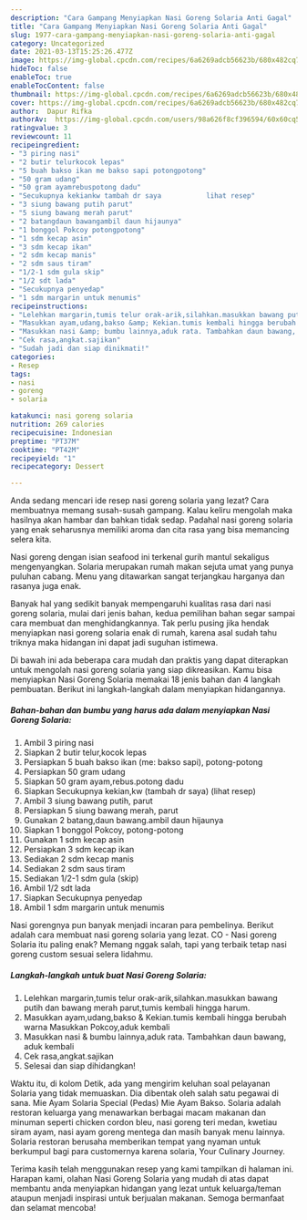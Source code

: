 ```yaml
---
description: "Cara Gampang Menyiapkan Nasi Goreng Solaria Anti Gagal"
title: "Cara Gampang Menyiapkan Nasi Goreng Solaria Anti Gagal"
slug: 1977-cara-gampang-menyiapkan-nasi-goreng-solaria-anti-gagal
category: Uncategorized
date: 2021-03-13T15:25:26.477Z
image: https://img-global.cpcdn.com/recipes/6a6269adcb56623b/680x482cq70/nasi-goreng-solaria-foto-resep-utama.jpg
hideToc: false
enableToc: true
enableTocContent: false
thumbnail: https://img-global.cpcdn.com/recipes/6a6269adcb56623b/680x482cq70/nasi-goreng-solaria-foto-resep-utama.jpg
cover: https://img-global.cpcdn.com/recipes/6a6269adcb56623b/680x482cq70/nasi-goreng-solaria-foto-resep-utama.jpg
author:  Dapur Rifka
authorAv:  https://img-global.cpcdn.com/users/98a626f8cf396594/60x60cq50/avatar.jpg
ratingvalue: 3
reviewcount: 11
recipeingredient:
- "3 piring nasi"
- "2 butir telurkocok lepas"
- "5 buah bakso ikan me bakso sapi potongpotong"
- "50 gram udang"
- "50 gram ayamrebuspotong dadu"
- "Secukupnya kekiankw tambah dr saya           lihat resep"
- "3 siung bawang putih parut"
- "5 siung bawang merah parut"
- "2 batangdaun bawangambil daun hijaunya"
- "1 bonggol Pokcoy potongpotong"
- "1 sdm kecap asin"
- "3 sdm kecap ikan"
- "2 sdm kecap manis"
- "2 sdm saus tiram"
- "1/2-1 sdm gula skip"
- "1/2 sdt lada"
- "Secukupnya penyedap"
- "1 sdm margarin untuk menumis"
recipeinstructions:
- "Lelehkan margarin,tumis telur orak-arik,silahkan.masukkan bawang putih dan bawang merah parut,tumis kembali hingga harum."
- "Masukkan ayam,udang,bakso &amp; Kekian.tumis kembali hingga berubah warna Masukkan Pokcoy,aduk kembali"
- "Masukkan nasi &amp; bumbu lainnya,aduk rata. Tambahkan daun bawang, aduk kembali"
- "Cek rasa,angkat.sajikan"
- "Sudah jadi dan siap dinikmati!"
categories:
- Resep
tags:
- nasi
- goreng
- solaria

katakunci: nasi goreng solaria 
nutrition: 269 calories
recipecuisine: Indonesian
preptime: "PT37M"
cooktime: "PT42M"
recipeyield: "1"
recipecategory: Dessert

---
```



Anda sedang mencari ide resep nasi goreng solaria yang lezat? Cara membuatnya memang susah-susah gampang. Kalau keliru mengolah maka hasilnya akan hambar dan bahkan tidak sedap. Padahal nasi goreng solaria yang enak seharusnya memiliki aroma dan cita rasa yang bisa memancing selera kita.


Nasi goreng dengan isian seafood ini terkenal gurih mantul sekaligus mengenyangkan. Solaria merupakan rumah makan sejuta umat yang punya puluhan cabang. Menu yang ditawarkan sangat terjangkau harganya dan rasanya juga enak.

Banyak hal yang sedikit banyak mempengaruhi kualitas rasa dari nasi goreng solaria, mulai dari jenis bahan, kedua pemilihan bahan segar sampai cara membuat dan menghidangkannya. Tak perlu pusing jika hendak menyiapkan nasi goreng solaria enak di rumah, karena asal sudah tahu triknya maka hidangan ini dapat jadi suguhan istimewa.


Di bawah ini ada beberapa cara mudah dan praktis yang dapat diterapkan untuk mengolah nasi goreng solaria yang siap dikreasikan. Kamu bisa menyiapkan Nasi Goreng Solaria memakai 18 jenis bahan dan 4 langkah pembuatan. Berikut ini langkah-langkah dalam menyiapkan hidangannya.

<!--inarticleads1-->

##### Bahan-bahan dan bumbu yang harus ada dalam menyiapkan Nasi Goreng Solaria:

1. Ambil 3 piring nasi
1. Siapkan 2 butir telur,kocok lepas
1. Persiapkan 5 buah bakso ikan (me: bakso sapi), potong-potong
1. Persiapkan 50 gram udang
1. Siapkan 50 gram ayam,rebus.potong dadu
1. Siapkan Secukupnya kekian,kw (tambah dr saya)           (lihat resep)
1. Ambil 3 siung bawang putih, parut
1. Persiapkan 5 siung bawang merah, parut
1. Gunakan 2 batang,daun bawang.ambil daun hijaunya
1. Siapkan 1 bonggol Pokcoy, potong-potong
1. Gunakan 1 sdm kecap asin
1. Persiapkan 3 sdm kecap ikan
1. Sediakan 2 sdm kecap manis
1. Sediakan 2 sdm saus tiram
1. Sediakan 1/2-1 sdm gula (skip)
1. Ambil 1/2 sdt lada
1. Siapkan Secukupnya penyedap
1. Ambil 1 sdm margarin untuk menumis


Nasi gorengnya pun banyak menjadi incaran para pembelinya. Berikut adalah cara membuat nasi goreng solaria yang lezat. CO - Nasi goreng Solaria itu paling enak? Memang nggak salah, tapi yang terbaik tetap nasi goreng custom sesuai selera lidahmu. 

<!--inarticleads2-->

##### Langkah-langkah untuk buat Nasi Goreng Solaria:

1. Lelehkan margarin,tumis telur orak-arik,silahkan.masukkan bawang putih dan bawang merah parut,tumis kembali hingga harum.
1. Masukkan ayam,udang,bakso &amp; Kekian.tumis kembali hingga berubah warna Masukkan Pokcoy,aduk kembali
1. Masukkan nasi &amp; bumbu lainnya,aduk rata. Tambahkan daun bawang, aduk kembali
1. Cek rasa,angkat.sajikan
1. Selesai dan siap dihidangkan!

Waktu itu, di kolom Detik, ada yang mengirim keluhan soal pelayanan Solaria yang tidak memuaskan. Dia dibentak oleh salah satu pegawai di sana. Mie Ayam Solaria Special (Pedas) Mie Ayam Bakso. Solaria adalah restoran keluarga yang menawarkan berbagai macam makanan dan minuman seperti chicken cordon bleu, nasi goreng teri medan, kwetiau siram ayam, nasi ayam goreng mentega dan masih banyak menu lainnya. Solaria restoran berusaha memberikan tempat yang nyaman untuk berkumpul bagi para customernya karena solaria, Your Culinary Journey. 

Terima kasih telah menggunakan resep yang kami tampilkan di halaman ini. Harapan kami, olahan Nasi Goreng Solaria yang mudah di atas dapat membantu anda menyiapkan hidangan yang lezat untuk keluarga/teman ataupun menjadi inspirasi untuk berjualan makanan. Semoga bermanfaat dan selamat mencoba!
